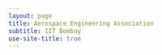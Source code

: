 ```yaml
---
layout: page 
title: Aerospace Engineering Association
subtitle: IIT Bombay
use-site-title: true
---
```


